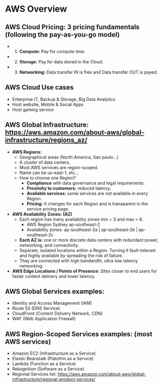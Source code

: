 # AWS Overview

## AWS Cloud Pricing: 3 pricing fundamentals (following the pay-as-you-go model)

- 1. **Compute:** Pay for compute time.
- 2. **Storage:** Pay for data stored in the Cloud.
- 3. **Networking:** Data transfer IN is free and Data transfer OUT is payed.

## AWS Cloud Use cases

- Enterprise IT, Backup & Storage, Big Data Analytics
- Host website, Mobile & Social Apps
- Host gaming service

## AWS Global Infrastructure: https://aws.amazon.com/about-aws/global-infrastructure/regions_az/

- **AWS Regions:**
  - Geographical areas (North America, Sao paulo...)
  - A cluster of data centers.
  - Most AWS services are region-scoped.
  - Name can be us-east-1, etc...
  - How to choose one Region?
    - **Compliance** with data governance and legal requirements.
    - **Proximity to customers:** reduced latency.
    - **Available services:** some services are not available in every Region.
    - **Pricing:** It changes for each Region and is transparent in the service pricing page.
- **AWS Availability Zones: (AZ)**
  - Each region has many availability zones min = 3 and max = 6.
    - AWS Region Sydney ap-southeast-2
    - Availability zones: ap-southeast-2a | ap-southeast-2b | ap-southeast-2c
  - **Each AZ is:** one or more discrete data centers with redundant power, networking, and connectivity.
  - Separate, isolated locations within a Region. Turning it fault-tolerant and highly available by spreading the risk of failure.
  - They are connected with high bandwidth, ultra-low latency networking.
- **AWS Edge Locations / Points of Presence:** Sites closer to end users for faster content delivery and lower latency.

## AWS Global Services examples:

- Identity and Access Management (IAM)
- Route 53 (DNS Service)
- CloudFront (Content Delivery Network, CDN)
- WAF (Web Application Firewall)

## AWS Region-Scoped Services examples: (most AWS services)

- Amazon EC2 (Infrastructure as a Service)
- Elastic Beanstalk (Platofrm as a Service)
- Lambda (Function as a Service)
- Rekognition (Software as a Service)
- Regional Services list: https://aws.amazon.com/about-aws/global-infrastructure/regional-product-services/

